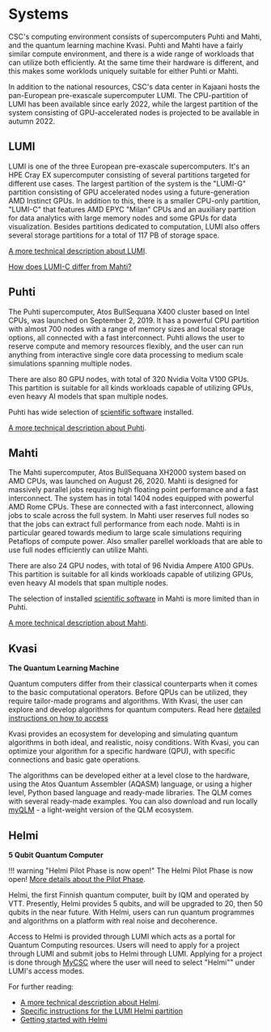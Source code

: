 # Systems

CSC's computing environment consists of supercomputers Puhti and
Mahti, and the quantum learning machine Kvasi. Puhti and Mahti have a
fairly similar compute environment, and there is a wide range of
workloads that can utilize both efficiently. At the same time their
hardware is different, and this makes some worklods uniquely suitable
for either Puhti or Mahti.

In addition to the national resources, CSC's data center in Kajaani hosts the pan-European pre-exascale supercomputer LUMI. The CPU-partition of LUMI has been available since early 2022, while the largest partition of the system consisting of GPU-accelerated nodes is projected to be available in autumn 2022.

## LUMI

LUMI is one of the three European pre-exascale supercomputers. It's an HPE Cray EX supercomputer consisting of several partitions targeted for different use cases. The largest partition of the system is the "LUMI-G" partition consisting of GPU accelerated nodes using a future-generation AMD Instinct GPUs. In addition to this, there is a smaller CPU-only partition, "LUMI-C" that features AMD EPYC "Milan" CPUs and an auxiliary partition for data analytics with large memory nodes and some GPUs for data visualization. Besides partitions dedicated to computation, LUMI also offers several storage partitions for a total of 117 PB of storage space.

[A more technical description about LUMI](https://docs.lumi-supercomputer.eu/generic/overview/).

[How does LUMI-C differ from Mahti?](lumi-vs-mahti.md)

## Puhti 

The Puhti supercomputer, Atos BullSequana X400 cluster based on Intel
CPUs, was launched on September 2, 2019. It has a powerful CPU
partition with almost 700 nodes with a range of memory sizes and local
storage options, all connected with a fast interconnect. Puhti allows
the user to reserve compute and memory resources flexibly, and the
user can run anything from interactive single core data processing to
medium scale simulations spanning multiple nodes. 

There are also 80 GPU nodes, with total of 320 Nvidia Volta V100 GPUs. This partition is
suitable for all kinds workloads capable of utilizing GPUs, even heavy
AI models that span multiple nodes. 

Puhti has  wide selection of [scientific software](../apps/by_system.md#puhti) installed.

[A more technical description about Puhti](systems-puhti.md).

## Mahti

The Mahti supercomputer, Atos BullSequana XH2000 system based on AMD
CPUs, was launched on August 26, 2020. Mahti is designed for
massively parallel jobs requiring high floating point performance and
a fast interconnect. The system has in total 1404 nodes equipped with
powerful AMD Rome CPUs. These are connected with a fast interconnect,
allowing jobs to scale across the full system. In Mahti user reserves
full nodes so that the jobs can extract full performance from each
node. Mahti is in particular geared towards medium to large scale
simulations requiring Petaflops of compute power. Also smaller
parellel workloads that are able to use full nodes efficiently can
utilize Mahti. 

There are also 24 GPU nodes, with total of 96 Nvidia Ampere A100 GPUs. This partition is
suitable for all kinds workloads capable of utilizing GPUs, even heavy
AI models that span multiple nodes. 

The selection of installed [scientific software](../apps/by_system.md#mahti) in
Mahti is more limited than in Puhti.

[A more technical description about Mahti](systems-mahti.md).


## Kvasi

**The Quantum Learning Machine**

Quantum computers differ from their classical counterparts when it comes to the basic 
computational operators. Before QPUs can be utilized, they require tailor-made programs 
and algorithms. With Kvasi, the user can explore and develop algorithms 
for quantum computers. Read here [detailed instructions on how to access](kvasi.md)

Kvasi provides an ecosystem for developing and simulating quantum algorithms in both 
ideal, and realistic, noisy conditions. With Kvasi, you can optimize your algorithm 
for a specific hardware (QPU), with specific connections and basic gate operations.

The algorithms can be developed either at a level close to the hardware, using 
the Atos Quantum Assembler (AQASM) language, or using a higher level, Python based 
language and ready-made libraries. The QLM comes with several ready-made examples.
You can also download and run locally [myQLM](./kvasi.md#myqlm) - a light-weight version of the 
QLM ecosystem.

## Helmi

**5 Qubit Quantum Computer**

!!! warning "Helmi Pilot Phase is now open!"
    The Helmi Pilot Phase is now open! [More details about the Pilot Phase](../../accounts/lumi-helmi-pilot-phase).

Helmi, the first Finnish quantum computer, built by IQM and operated by VTT. Presently, Helmi provides 5 qubits, and will be upgraded to 20, then 50 qubits in the near future. With Helmi, users can run quantum programmes and algorithms on a platform with real noise and decoherence.

Access to Helmi is provided through LUMI which acts as a portal for Quantum Computing resources. Users will need to apply for a project through LUMI and submit jobs to Helmi through LUMI. Applying for a project is done through [MyCSC](../../accounts/how-to-create-new-project) where the user will need to select "Helmi"" under LUMI's access modes. 

For further reading:

* [A more technical description about Helmi](helmi.md).
* [Specific instructions for the LUMI Helmi partition](../../accounts/helmi)
* [Getting started with Helmi](../../support/tutorials/helmi_quick)
